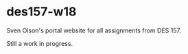 # des157-w18
Sven Olson's portal website for all assignments from DES 157.

Still a work in progress.
